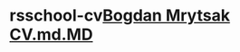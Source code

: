 # rsschool-cv[Bogdan Mrytsak CV.md.MD](https://github.com/UAMrytsaBO/rsschool-cv/files/8833423/Bogdan.Mrytsak.CV.md.MD)
